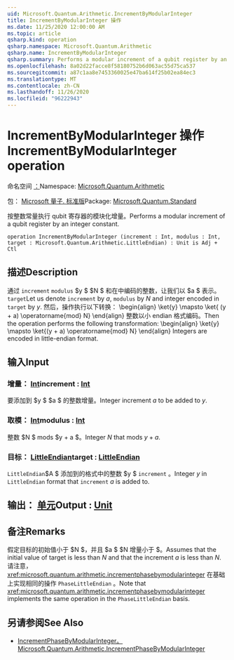 ```yaml
---
uid: Microsoft.Quantum.Arithmetic.IncrementByModularInteger
title: IncrementByModularInteger 操作
ms.date: 11/25/2020 12:00:00 AM
ms.topic: article
qsharp.kind: operation
qsharp.namespace: Microsoft.Quantum.Arithmetic
qsharp.name: IncrementByModularInteger
qsharp.summary: Performs a modular increment of a qubit register by an integer constant.
ms.openlocfilehash: 8a02d22facce8f58180752b6d063ac55d75ca537
ms.sourcegitcommit: a87c1aa8e7453360025e47ba614f25b02ea84ec3
ms.translationtype: MT
ms.contentlocale: zh-CN
ms.lasthandoff: 11/26/2020
ms.locfileid: "96222943"
---
```

# <a name="incrementbymodularinteger-operation"></a><span data-ttu-id="c5952-102">IncrementByModularInteger 操作</span><span class="sxs-lookup"><span data-stu-id="c5952-102">IncrementByModularInteger operation</span></span>

<span data-ttu-id="c5952-103">命名空间 [：](xref:Microsoft.Quantum.Arithmetic)</span><span class="sxs-lookup"><span data-stu-id="c5952-103">Namespace: [Microsoft.Quantum.Arithmetic](xref:Microsoft.Quantum.Arithmetic)</span></span>

<span data-ttu-id="c5952-104">包： [Microsoft 量子. 标准版](https://nuget.org/packages/Microsoft.Quantum.Standard)</span><span class="sxs-lookup"><span data-stu-id="c5952-104">Package: [Microsoft.Quantum.Standard](https://nuget.org/packages/Microsoft.Quantum.Standard)</span></span>


<span data-ttu-id="c5952-105">按整数常量执行 qubit 寄存器的模块化增量。</span><span class="sxs-lookup"><span data-stu-id="c5952-105">Performs a modular increment of a qubit register by an integer constant.</span></span>

```qsharp
operation IncrementByModularInteger (increment : Int, modulus : Int, target : Microsoft.Quantum.Arithmetic.LittleEndian) : Unit is Adj + Ctl
```


## <a name="description"></a><span data-ttu-id="c5952-106">描述</span><span class="sxs-lookup"><span data-stu-id="c5952-106">Description</span></span>

<span data-ttu-id="c5952-107">通过 `increment` `modulus` $y $ $N $ 和在中编码的整数，让我们以 $a $ 表示。 `target`</span><span class="sxs-lookup"><span data-stu-id="c5952-107">Let us denote `increment` by $a$, `modulus` by $N$ and integer encoded in `target` by $y$.</span></span>
<span data-ttu-id="c5952-108">然后，操作执行以下转换： \begin{align} \ket{y} \mapsto \ket{ (y + a) \operatorname{mod} N} \end{align} 整数以小 endian 格式编码。</span><span class="sxs-lookup"><span data-stu-id="c5952-108">Then the operation performs the following transformation: \begin{align} \ket{y} \mapsto \ket{(y + a) \operatorname{mod} N} \end{align} Integers are encoded in little-endian format.</span></span>

## <a name="input"></a><span data-ttu-id="c5952-109">输入</span><span class="sxs-lookup"><span data-stu-id="c5952-109">Input</span></span>

### <a name="increment--int"></a><span data-ttu-id="c5952-110">增量： [Int](xref:microsoft.quantum.lang-ref.int)</span><span class="sxs-lookup"><span data-stu-id="c5952-110">increment : [Int](xref:microsoft.quantum.lang-ref.int)</span></span>

<span data-ttu-id="c5952-111">要添加到 $y $ $a $ 的整数增量。</span><span class="sxs-lookup"><span data-stu-id="c5952-111">Integer increment $a$ to be added to $y$.</span></span>


### <a name="modulus--int"></a><span data-ttu-id="c5952-112">取模： [Int](xref:microsoft.quantum.lang-ref.int)</span><span class="sxs-lookup"><span data-stu-id="c5952-112">modulus : [Int](xref:microsoft.quantum.lang-ref.int)</span></span>

<span data-ttu-id="c5952-113">整数 $N $ mods $y + a $。</span><span class="sxs-lookup"><span data-stu-id="c5952-113">Integer $N$ that mods $y + a$.</span></span>


### <a name="target--littleendian"></a><span data-ttu-id="c5952-114">目标： [LittleEndian](xref:Microsoft.Quantum.Arithmetic.LittleEndian)</span><span class="sxs-lookup"><span data-stu-id="c5952-114">target : [LittleEndian](xref:Microsoft.Quantum.Arithmetic.LittleEndian)</span></span>

<span data-ttu-id="c5952-115">`LittleEndian`$A $ 添加到的格式中的整数 $y $ `increment` 。</span><span class="sxs-lookup"><span data-stu-id="c5952-115">Integer $y$ in `LittleEndian` format that `increment` $a$ is added to.</span></span>



## <a name="output--unit"></a><span data-ttu-id="c5952-116">输出： [单元](xref:microsoft.quantum.lang-ref.unit)</span><span class="sxs-lookup"><span data-stu-id="c5952-116">Output : [Unit](xref:microsoft.quantum.lang-ref.unit)</span></span>



## <a name="remarks"></a><span data-ttu-id="c5952-117">备注</span><span class="sxs-lookup"><span data-stu-id="c5952-117">Remarks</span></span>

<span data-ttu-id="c5952-118">假定目标的初始值小于 $N $，并且 $a $ $N 增量小于 $。</span><span class="sxs-lookup"><span data-stu-id="c5952-118">Assumes that the initial value of target is less than $N$ and that the increment $a$ is less than $N$.</span></span>
<span data-ttu-id="c5952-119">请注意， <xref:microsoft.quantum.arithmetic.incrementphasebymodularinteger> 在基础上实现相同的操作 `PhaseLittleEndian` 。</span><span class="sxs-lookup"><span data-stu-id="c5952-119">Note that <xref:microsoft.quantum.arithmetic.incrementphasebymodularinteger> implements the same operation in the `PhaseLittleEndian` basis.</span></span>

## <a name="see-also"></a><span data-ttu-id="c5952-120">另请参阅</span><span class="sxs-lookup"><span data-stu-id="c5952-120">See Also</span></span>

- [<span data-ttu-id="c5952-121">IncrementPhaseByModularInteger。</span><span class="sxs-lookup"><span data-stu-id="c5952-121">Microsoft.Quantum.Arithmetic.IncrementPhaseByModularInteger</span></span>](xref:Microsoft.Quantum.Arithmetic.IncrementPhaseByModularInteger)